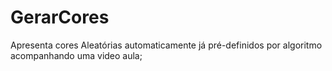 # GerarCores
Apresenta cores Aleatórias automaticamente já pré-definidos por algoritmo acompanhando uma video aula;
